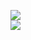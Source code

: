 [![](https://img.shields.io/badge/Made%20With-Github%20Spray-lightgrey.svg?style=for-the-badge&logo=github)](https://github.com/Annihil/github-spray#5748)  
[![](https://i.imgur.com/2DrTn0Z.gif)](https://github.com/Annihil/github-spray)
